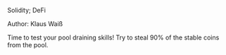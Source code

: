 Solidity; DeFi

Author: Klaus Waiß

Time to test your pool draining skills! Try to steal 90% of the stable coins from the pool.
